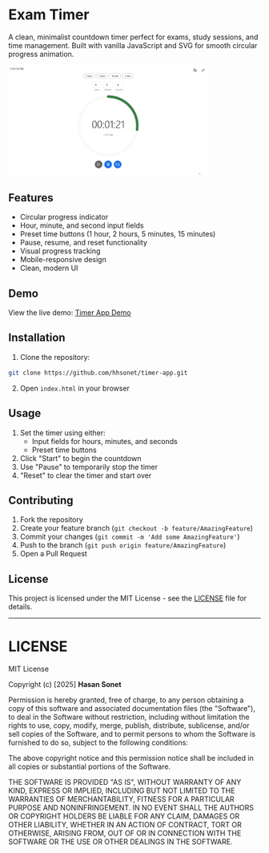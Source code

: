 # Exam Timer

A clean, minimalist countdown timer perfect for exams, study sessions, and time management. Built with vanilla JavaScript and SVG for smooth circular progress animation.


<img src="/preview.jpg" alt="Exam Timer Preview" width="400">

## Features

- Circular progress indicator
- Hour, minute, and second input fields
- Preset time buttons (1 hour, 2 hours, 5 minutes, 15 minutes)
- Pause, resume, and reset functionality
- Visual progress tracking
- Mobile-responsive design
- Clean, modern UI

## Demo

View the live demo: [Timer App Demo](https://examcon.uiu.ac.bd/timer)

## Installation

1. Clone the repository:
```bash
git clone https://github.com/hhsonet/timer-app.git
```

2. Open `index.html` in your browser

## Usage

1. Set the timer using either:
   - Input fields for hours, minutes, and seconds
   - Preset time buttons
2. Click "Start" to begin the countdown
3. Use "Pause" to temporarily stop the timer
4. "Reset" to clear the timer and start over

## Contributing

1. Fork the repository
2. Create your feature branch (`git checkout -b feature/AmazingFeature`)
3. Commit your changes (`git commit -m 'Add some AmazingFeature'`)
4. Push to the branch (`git push origin feature/AmazingFeature`)
5. Open a Pull Request

## License

This project is licensed under the MIT License - see the [LICENSE](LICENSE) file for details.

---



# LICENSE
MIT License

Copyright (c) [2025] **Hasan Sonet**

Permission is hereby granted, free of charge, to any person obtaining a copy
of this software and associated documentation files (the "Software"), to deal
in the Software without restriction, including without limitation the rights
to use, copy, modify, merge, publish, distribute, sublicense, and/or sell
copies of the Software, and to permit persons to whom the Software is
furnished to do so, subject to the following conditions:

The above copyright notice and this permission notice shall be included in all
copies or substantial portions of the Software.

THE SOFTWARE IS PROVIDED "AS IS", WITHOUT WARRANTY OF ANY KIND, EXPRESS OR
IMPLIED, INCLUDING BUT NOT LIMITED TO THE WARRANTIES OF MERCHANTABILITY,
FITNESS FOR A PARTICULAR PURPOSE AND NONINFRINGEMENT. IN NO EVENT SHALL THE
AUTHORS OR COPYRIGHT HOLDERS BE LIABLE FOR ANY CLAIM, DAMAGES OR OTHER
LIABILITY, WHETHER IN AN ACTION OF CONTRACT, TORT OR OTHERWISE, ARISING FROM,
OUT OF OR IN CONNECTION WITH THE SOFTWARE OR THE USE OR OTHER DEALINGS IN THE
SOFTWARE.
